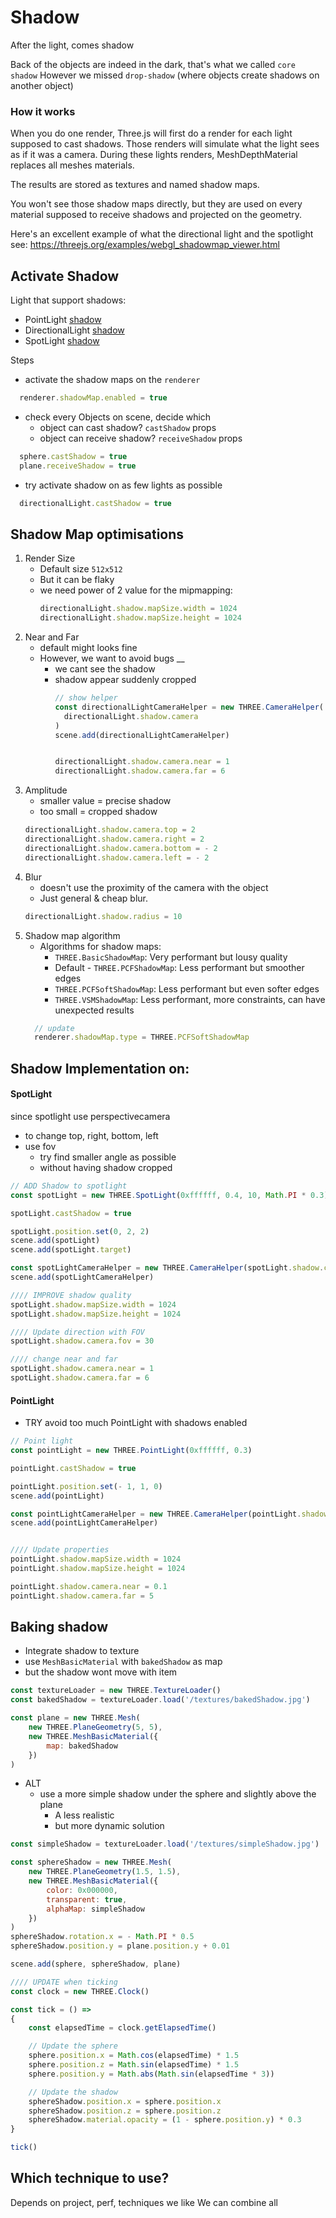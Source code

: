 # Shadow
After the light, comes shadow

Back of the objects are indeed in the dark, that's what we called `core shadow`
However we missed `drop-shadow` (where objects create shadows on another object)

### How it works
When you do one render, Three.js will first do a render for each light supposed to cast shadows. Those renders will simulate what the light sees as if it was a camera. During these lights renders, MeshDepthMaterial replaces all meshes materials.

The results are stored as textures and named shadow maps.

You won't see those shadow maps directly, but they are used on every material supposed to receive shadows and projected on the geometry.

Here's an excellent example of what the directional light and the spotlight see: https://threejs.org/examples/webgl_shadowmap_viewer.html

## Activate Shadow
Light that support shadows:
- PointLight [shadow](https://threejs.org/docs/index.html?q=shadow#api/en/lights/shadows/PointLightShadow)
- DirectionalLight [shadow](https://threejs.org/docs/index.html?q=shadow#api/en/lights/shadows/DirectionalLightShadow)
- SpotLight [shadow](https://threejs.org/docs/index.html?q=shadow#api/en/lights/shadows/SpotLightShadow)

Steps
- activate the shadow maps on the `renderer`
```js
  renderer.shadowMap.enabled = true
```
- check every Objects on scene, decide which
    - object can cast shadow? `castShadow` props
    - object can receive shadow? `receiveShadow` props
```js
  sphere.castShadow = true
  plane.receiveShadow = true
```
- try activate shadow on as few lights as possible
```js
  directionalLight.castShadow = true
```

## Shadow Map optimisations
1. Render Size
    - Default size `512x512`
    - But it can be flaky
    - we need power of 2 value for the mipmapping:
        ```js
        directionalLight.shadow.mapSize.width = 1024
        directionalLight.shadow.mapSize.height = 1024
        ```
2. Near and Far
    - default might looks fine
    - However, we want to avoid bugs __
        - we cant see the shadow
        - shadow appear suddenly cropped
          ```js
          // show helper
          const directionalLightCameraHelper = new THREE.CameraHelper(
            directionalLight.shadow.camera
          )
          scene.add(directionalLightCameraHelper)


          directionalLight.shadow.camera.near = 1
          directionalLight.shadow.camera.far = 6
          ```
3. Amplitude
    - smaller value = precise shadow
    - too small = cropped shadow
    ```js
    directionalLight.shadow.camera.top = 2
    directionalLight.shadow.camera.right = 2
    directionalLight.shadow.camera.bottom = - 2
    directionalLight.shadow.camera.left = - 2
    ```
4. Blur
    - doesn't use the proximity of the camera with the object
    - Just general & cheap blur.
    ```js
    directionalLight.shadow.radius = 10
    ```
5. Shadow map algorithm
    - Algorithms for shadow maps:
        - `THREE.BasicShadowMap`: Very performant but lousy quality
        - Default - `THREE.PCFShadowMap`: Less performant but smoother edges
        - `THREE.PCFSoftShadowMap`: Less performant but even softer edges
        - `THREE.VSMShadowMap`: Less performant, more constraints, can have unexpected results
    ```js
      // update
      renderer.shadowMap.type = THREE.PCFSoftShadowMap
    ```
## Shadow Implementation on:
#### SpotLight
since spotlight use perspectivecamera
- to change top, right, bottom, left
- use fov
  - try find smaller angle as possible
  - without having shadow cropped

```js
// ADD Shadow to spotlight
const spotLight = new THREE.SpotLight(0xffffff, 0.4, 10, Math.PI * 0.3)

spotLight.castShadow = true

spotLight.position.set(0, 2, 2)
scene.add(spotLight)
scene.add(spotLight.target)

const spotLightCameraHelper = new THREE.CameraHelper(spotLight.shadow.camera)
scene.add(spotLightCameraHelper)

//// IMPROVE shadow quality
spotLight.shadow.mapSize.width = 1024
spotLight.shadow.mapSize.height = 1024

//// Update direction with FOV
spotLight.shadow.camera.fov = 30

//// change near and far
spotLight.shadow.camera.near = 1
spotLight.shadow.camera.far = 6
```
#### PointLight
- TRY avoid too much PointLight with shadows enabled

````js
// Point light
const pointLight = new THREE.PointLight(0xffffff, 0.3)

pointLight.castShadow = true

pointLight.position.set(- 1, 1, 0)
scene.add(pointLight)

const pointLightCameraHelper = new THREE.CameraHelper(pointLight.shadow.camera)
scene.add(pointLightCameraHelper)


//// Update properties
pointLight.shadow.mapSize.width = 1024
pointLight.shadow.mapSize.height = 1024

pointLight.shadow.camera.near = 0.1
pointLight.shadow.camera.far = 5
````
## Baking shadow
- Integrate shadow to texture
- use `MeshBasicMaterial` with `bakedShadow` as map
- but the shadow wont move with item

```js
const textureLoader = new THREE.TextureLoader()
const bakedShadow = textureLoader.load('/textures/bakedShadow.jpg')

const plane = new THREE.Mesh(
    new THREE.PlaneGeometry(5, 5),
    new THREE.MeshBasicMaterial({
        map: bakedShadow
    })
)
```
- ALT
    - use a more simple shadow under the sphere and slightly above the plane
      - A less realistic
      - but more dynamic solution 

```js
const simpleShadow = textureLoader.load('/textures/simpleShadow.jpg')

const sphereShadow = new THREE.Mesh(
    new THREE.PlaneGeometry(1.5, 1.5),
    new THREE.MeshBasicMaterial({
        color: 0x000000,
        transparent: true,
        alphaMap: simpleShadow
    })
)
sphereShadow.rotation.x = - Math.PI * 0.5
sphereShadow.position.y = plane.position.y + 0.01

scene.add(sphere, sphereShadow, plane)

//// UPDATE when ticking
const clock = new THREE.Clock()

const tick = () =>
{
    const elapsedTime = clock.getElapsedTime()

    // Update the sphere
    sphere.position.x = Math.cos(elapsedTime) * 1.5
    sphere.position.z = Math.sin(elapsedTime) * 1.5
    sphere.position.y = Math.abs(Math.sin(elapsedTime * 3))

    // Update the shadow
    sphereShadow.position.x = sphere.position.x
    sphereShadow.position.z = sphere.position.z
    sphereShadow.material.opacity = (1 - sphere.position.y) * 0.3
}

tick()

```


## Which technique to use?
Depends on project, perf, techniques we like
We can combine all
